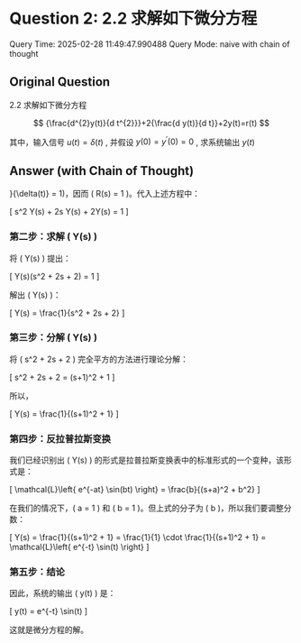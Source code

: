 # Question 2: 2.2 求解如下微分方程

Query Time: 2025-02-28 11:49:47.990488
Query Mode: naive with chain of thought

## Original Question
2.2 求解如下微分方程  

$$
{\frac{d^{2}y(t)}{d t^{2}}}+2{\frac{d y(t)}{d t}}+2y(t)=r(t)
$$  

其中，输入信号 $u(t)=\delta(t)$ , 并假设 $y(0)=y^{\prime}(0)=0$ , 求系统输出 $y(t)$

## Answer (with Chain of Thought)
}\{\delta(t)\} = 1\)，因而 \( R(s) = 1 \)。代入上述方程中：

\[
s^2 Y(s) + 2s Y(s) + 2Y(s) = 1
\]

### 第二步：求解 \( Y(s) \)

将 \( Y(s) \) 提出：

\[
Y(s)(s^2 + 2s + 2) = 1
\]

解出 \( Y(s) \)：

\[
Y(s) = \frac{1}{s^2 + 2s + 2}
\]

### 第三步：分解 \( Y(s) \)

将 \( s^2 + 2s + 2 \) 完全平方的方法进行理论分解：

\[
s^2 + 2s + 2 = (s+1)^2 + 1
\]

所以，

\[
Y(s) = \frac{1}{(s+1)^2 + 1}
\]

### 第四步：反拉普拉斯变换

我们已经识别出 \( Y(s) \) 的形式是拉普拉斯变换表中的标准形式的一个变种，该形式是：

\[
\mathcal{L}\left\{ e^{-at} \sin(bt) \right\} = \frac{b}{(s+a)^2 + b^2}
\]

在我们的情况下，\( a = 1 \) 和 \( b = 1 \)。但上式的分子为 \( b \)，所以我们要调整分数：

\[
Y(s) = \frac{1}{(s+1)^2 + 1} = \frac{1}{1} \cdot \frac{1}{(s+1)^2 + 1} = \mathcal{L}\left\{ e^{-t} \sin(t) \right\}
\]

### 第五步：结论

因此，系统的输出 \( y(t) \) 是：

\[
y(t) = e^{-t} \sin(t)
\]

这就是微分方程的解。